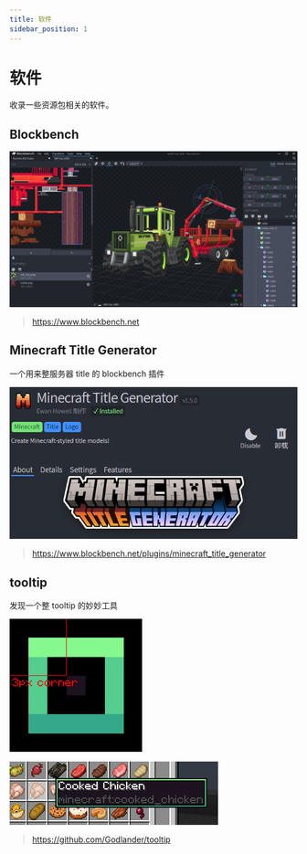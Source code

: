 ```yaml
---
title: 软件
sidebar_position: 1
---
```


# 软件

收录一些资源包相关的软件。

## Blockbench

![](_images/blockbench.png)

> https://www.blockbench.net

## Minecraft Title Generator

一个用来整服务器 title 的 blockbench 插件

![](_images/title.png)

> https://www.blockbench.net/plugins/minecraft_title_generator

## tooltip

发现一个整 tooltip 的妙妙工具

![](_images/tooltip1.png)

![](_images/tooltip2.png)

> https://github.com/Godlander/tooltip



